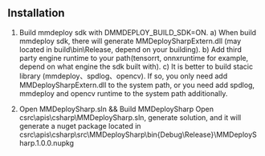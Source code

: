 ## Installation

1. Build mmdeploy sdk with DMMDEPLOY_BUILD_SDK=ON.
a) When build mmdeploy sdk, there will generate MMDeploySharpExtern.dll (may located in build\bin\Release, depend on your building).
b) Add third party engine runtime to your path(tensorrt, onnxruntime for example, depend on what engine the sdk built with). 
c) It is better to build stacic library (mmdeploy、spdlog、opencv). If so, you only need add MMDeploySharpExtern.dll to the system path, or you need add spdlog, mmdeploy and opencv runtime to the system path additionally.

2. Open MMDeploySharp.sln && Build MMDeploySharp
Open csrc\apis\csharp\MMDeploySharp.sln, generate solution, and it will generate a nuget package located in csrc\apis\csharp\src\MMDeploySharp\bin\{Debug\Release}\MMDeploySharp.1.0.0.nupkg

